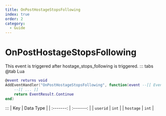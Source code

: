 ```yaml
---
title: OnPostHostageStopsFollowing
index: true
order: 2
category:
  - Guide
---
```


# OnPostHostageStopsFollowing
This event is triggered after hostage_stops_following is triggered.
::: tabs
@tab Lua
```lua
@event returns void
AddEventHandler("OnPostHostageStopsFollowing", function(event --[[ Event ]])
    --[[ ... ]]
    return EventResult.Continue
end)
```

:::
|    Key    | Data Type |
| :-------: | :-------: |
|  `userid` |   `int`   |
| `hostage` |   `int`   |